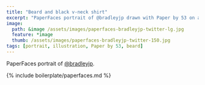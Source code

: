 ```yaml
---
title: "Beard and black v-neck shirt"
excerpt: "PaperFaces portrait of @bradleyjp drawn with Paper by 53 on an iPad."
image: 
  path: &image /assets/images/paperfaces-bradleyjp-twitter-lg.jpg 
  feature: *image
  thumb: /assets/images/paperfaces-bradleyjp-twitter-150.jpg
tags: [portrait, illustration, Paper by 53, beard]
---
```


PaperFaces portrait of [@bradleyjp](http://twitter.com/bradleyjp).

{% include boilerplate/paperfaces.md %}